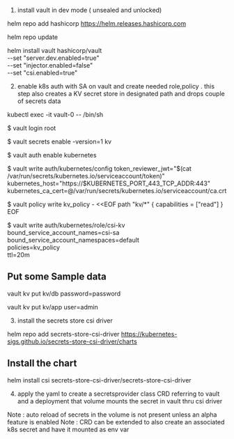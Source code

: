 1. install vault in dev mode ( unsealed and unlocked)

helm repo add hashicorp https://helm.releases.hashicorp.com

helm repo update

helm install vault hashicorp/vault \
    --set "server.dev.enabled=true" \
    --set "injector.enabled=false" \
    --set "csi.enabled=true"

2. enable k8s auth with SA on vault and create needed role,policy . this step also creates a KV secret store in designated path and drops couple of secrets data 

kubectl exec -it vault-0 -- /bin/sh

$ vault login root 

$ vault secrets enable -version=1 kv

$ vault auth enable kubernetes

$ vault write auth/kubernetes/config token_reviewer_jwt="$(cat /var/run/secrets/kubernetes.io/serviceaccount/token)" kubernetes_host="https://$KUBERNETES_PORT_443_TCP_ADDR:443" kubernetes_ca_cert=@/var/run/secrets/kubernetes.io/serviceaccount/ca.crt

$ vault policy write kv_policy - <<EOF
path "kv/*" {
  capabilities = ["read"]
}
EOF


$ vault write auth/kubernetes/role/csi-kv \
bound_service_account_names=csi-sa \
bound_service_account_namespaces=default \
policies=kv_policy \
ttl=20m

## Put some Sample data 

vault kv put kv/db password=password

vault kv put kv/app user=admin

3. install the secrets store csi driver

helm repo add secrets-store-csi-driver https://kubernetes-sigs.github.io/secrets-store-csi-driver/charts

## Install the chart
helm install csi secrets-store-csi-driver/secrets-store-csi-driver

4. apply the yaml to create a secretsprovider class CRD referring to vault and a deployment that volume mounts the secret in vault thru csi driver

Note : auto reload of secrets in the volume is not present unless an alpha feature is enabled
Note : CRD can be extended to also create an associated k8s secret and have it mounted as env var
